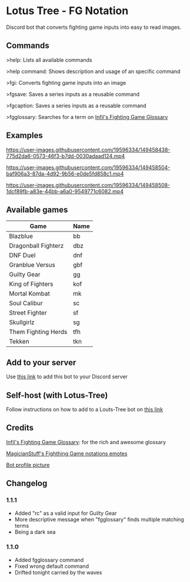 # Lotus Tree - FG Notation

Discord bot that converts fighting game inputs into easy to read images.

## Commands
\>help: Lists all available commands

\>help command: Shows description and usage of an specific command

\>fgi: Converts fighting game inputs into an image

\>fgsave: Saves a series inputs as a reusable command

\>fgcaption: Saves a series inputs as a reusable command

\>fgglossary: Searches for a term on [Infil's Fighting Game Glossary](https://glossary.infil.net)

## Examples
https://user-images.githubusercontent.com/19596334/149458438-775d2da6-0573-46f3-b7dd-0030adaad124.mp4

https://user-images.githubusercontent.com/19596334/149458504-baf906a3-87da-4d92-9b56-e0de5fd858c1.mp4

https://user-images.githubusercontent.com/19596334/149458508-1dcf89fb-a83e-44bb-a6a0-9549771c6082.mp4

## Available games
| Game                | Name |
|---------------------|------|
| Blazblue            | bb   |
| Dragonball Fighterz | dbz  |
| DNF Duel            | dnf  |
| Granblue Versus     | gbf  |
| Guilty Gear         | gg   |
| King of Fighters    | kof  |
| Mortal Kombat       | mk   |
| Soul Calibur        | sc   |
| Street Fighter      | sf   |
| Skullgirlz          | sg   |
| Them Fighting Herds | tfh  |
| Tekken              | tkn  |

## Add to your server
Use [this link](https://discord.com/oauth2/authorize?client_id=928539052834177024&scope=bot&permissions=34816) to add this bot to your Discord server

## Self-host (with Lotus-Tree)
Follow instructions on how to add to a Louts-Tree bot on [this link](https://github.com/jorgev259/Lotus-Tree)

## Credits

[Infil's Fighting Game Glossary](https://glossary.infil.net): for the rich and awesome glossary

[MagicianStuff's Fighthing Game notations emotes](https://twitter.com/MagicianStuff/status/1477931054484893697)

[Bot profile picture](https://www.youtube.com/watch?v=8TdNX75oiRk)

## Changelog

### 1.1.1

- Added "rc" as a valid input for Guilty Gear
- More descriptive message when "fgglossary" finds multiple matching terms
- Being a dark sea

### 1.1.0

- Added fgglossary command
- Fixed wrong default command
- Drifted tonight carried by the waves
